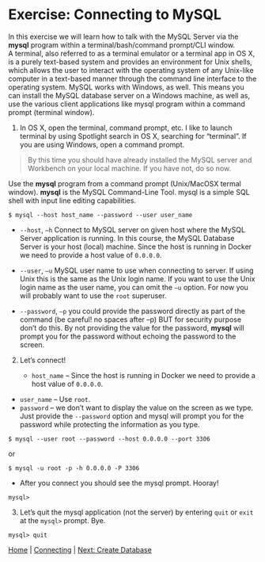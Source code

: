 # Exercise: Connecting to MySQL

In this exercise we will learn how to talk with the MySQL Server via the **mysql** program within a terminal/bash/command prompt/CLI window.  A terminal, also referred to as a terminal emulator or a terminal app in OS X, is a purely text-based system and provides an environment for Unix shells, which allows the user to interact with the operating system of any Unix-like computer in a text-based manner through the command line interface to the operating system.  MySQL works with Windows, as well.  This means you can install the MySQL database server on a Windows machine, as well as, use the various client applications like mysql program within a command prompt (terminal window).  

1.	In OS X, open the terminal, command prompt, etc.  I like to launch terminal by using Spotlight search in OS X, searching for “terminal”.   If you are using Windows, open a command prompt.

  > By this time you should have already installed the MySQL server and Workbench on your local machine.  If you have not, do so now.

  Use the **mysql** program from a command prompt (Unix/MacOSX termal window).  **mysql** is the MySQL Command-Line Tool. mysql is a simple SQL shell with input line editing capabilities.

  ```
  $ mysql --host host_name --password --user user_name
  ```
  - `--host`, `–h`  Connect to MySQL server on given host where the MySQL Server application is running.  In this course, the MySQL Database Server is your host (local) machine.  Since the host is running in Docker we need to provide a host value of `0.0.0.0`.

  - `--user`, `–u` MySQL user name to use when connecting to server.  If using Unix this is the same as the Unix login name.  If you want to use the Unix login name as the user name, you can omit the `–u` option.  For now you will probably want to use the `root` superuser.  

  - `--password`, `–p` you could provide the password directly as part of the command (be careful! no spaces after –p) BUT for security purpose don’t do this.  By not providing the value for the password, **mysql** will prompt you for the password without echoing the password to the screen.

2. Let’s connect!  

	- `host_name` – Since the host is running in Docker we need to provide a host value of `0.0.0.0`.
  - `user_name` – Use `root`.
  - `password` – we don’t want to display the value on the screen as we type. Just provide the `--password` option and mysql will prompt you for the password while protecting the information as you type.

  ```
  $ mysql --user root --password --host 0.0.0.0 --port 3306
  ```
  or

  ```
  $ mysql -u root -p -h 0.0.0.0 -P 3306
  ```

 - After you connect you should see the mysql prompt.  Hooray!

  ```
  mysql>
  ```
3.  Let’s quit the mysql application (not the server) by entering `quit` or `exit` at the `mysql>` prompt.  Bye.

  ```
  mysql> quit
  ```

  [Home](/)  |  [Connecting](/2-connecting/)  |  [Next: Create Database](/3-create-database/)

